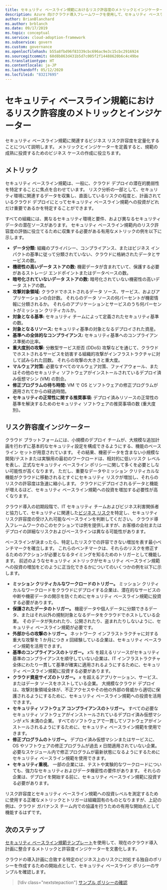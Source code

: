 ```yaml
---
title: セキュリティ ベースライン規範におけるリスク許容度のメトリックとインジケーター。
description: Azure 向けクラウド導入フレームワークを使用して、セキュリティ ベースライン規範に関連するビジネス リスクの許容度を定量化する方法について説明します。
author: BrianBlanchard
ms.author: brblanch
ms.date: 09/17/2019
ms.topic: conceptual
ms.service: cloud-adoption-framework
ms.subservice: govern
ms.custom: governance
ms.openlocfilehash: b55a8fbd96f83339cbc696ac9e3c15cbc2916924
ms.sourcegitcommit: 60d8b863d431b5d7c005f2f14488620b6c4c49be
ms.translationtype: HT
ms.contentlocale: ja-JP
ms.lasthandoff: 05/12/2020
ms.locfileid: "83217695"
---
```

# <a name="risk-tolerance-metrics-and-indicators-in-the-security-baseline-discipline"></a>セキュリティ ベースライン規範におけるリスク許容度のメトリックとインジケーター

セキュリティ ベースライン規範に関連するビジネス リスク許容度を定量化することについて説明します。 メトリックとインジケーターを定義すると、規範の成熟に投資するためのビジネス ケースの作成に役立ちます。

## <a name="metrics"></a>メトリック

セキュリティ ベースライン規範は、一般に、クラウド デプロイの潜在的脆弱性を特定することに焦点を合わせています。 リスク分析の一部として、セキュリティ環境に関連するデータを収集し、直面しているリスクの程度と、計画されているクラウド デプロイにとってセキュリティ ベースライン規範への投資がどれだけ重要であるかを特定することができます。

すべての組織には、異なるセキュリティ環境と要件、および異なるセキュリティ データの潜在ソースがあります。 セキュリティ ベースライン規範内のリスク許容度の評価に役立てるために収集する必要がある有用なメトリックの例を以下に示します。

- **データ分類:** 組織のプライバシー、コンプライアンス、またはビジネス インパクトの基準に従って分類されていない、クラウドに格納されたデータとサービスの数。
- **機密性の高いデータ ストアの数:** 機密データが含まれていて、保護する必要があるストレージ エンドポイントまたはデータベースの数。
- **暗号化されていないデータ ストアの数:** 暗号化されていない機密性の高いデータ ストアの数。
- **攻撃対象領域:** クラウドでホストされるデータ ソース、サービス、およびアプリケーションの合計数。 それらのデータ ソースの何パーセントが機密情報に分類されるか。 それらのアプリケーションとサービスのうち何パーセントがミッション クリティカルか。
- **対象となる基準:** セキュリティ チームによって定義されたセキュリティ基準の数。
- **対象となるリソース:** セキュリティ基準の対象となるデプロイされた資産。
- **基準への全体的なコンプライアンス:** セキュリティ基準へのコンプライアンス準拠の比率。
- **重大度別の攻撃:** 分散型サービス拒否 (DDoS) 攻撃などを通じて、クラウドでホストされるサービスを妨害する組織的攻撃がインフラストラクチャに対して試みられた回数。 それらの攻撃の大きさと重大度。
- **マルウェア対策:** 必要なすべてのマルウェア対策、ファイアウォール、またはその他のセキュリティ ソフトウェアがインストールされているデプロイ済み仮想マシン (VM) の割合。
- **修正プログラムの待ち時間:** VM で OS とソフトウェアの修正プログラムが適用されてからの経過時間。
- **セキュリティの正常性に関する推奨事項:** デプロイ済みリソースの正常性の基準を解決するためのセキュリティ ソフトウェアの推奨事項の数 (重大度別)。

## <a name="risk-tolerance-indicators"></a>リスク許容度インジケーター

クラウド プラットフォームには、小規模のデプロイ チームが、大規模な追加計画を行わずに基本的なセキュリティ設定を構成できるようにする、機能のベースライン セットが用意されています。 その結果、機密データを含まない小規模な開発/テストまたは実験用の最初のワークロードは、相対的に低いリスク レベルを表し、正式なセキュリティ ベースライン ポリシーに関して多くを必要としない可能性が高くなります。 ただし、重要なデータやミッション クリティカルな機能がクラウドに移動されるとすぐにセキュリティ リスクが増加し、それらのリスクの許容度は急速に縮小します。 クラウドにデプロイされるデータと機能が増えるほど、セキュリティ ベースライン規範への投資を増加する必要性が高くなります。

クラウド導入の初期段階で、IT セキュリティ チームおよびビジネス利害関係者と協力して、セキュリティに関連した[ビジネス リスク](./business-risks.md)を特定し、セキュリティ リスク許容度の受け入れ可能なベースラインを判断してください。 クラウド導入フレームワークのこのセクションでは例を提供しますが、お客様の会社またはデプロイの詳細なリスクおよびベースラインは異なる可能性があります。

ベースラインが決まったら、特定したリスクでの許容できない増加を表す最小ベンチマークを確立します。 これらのベンチマークは、それらのリスクを修正するためのアクションが必要となるタイミングを知るためのトリガーとして機能します。 前述のようなセキュリティ メトリックがセキュリティ ベースライン規範への投資の増加をどのように正当化できるかについてのいくつかの例を以下に示します。

- **ミッション クリティカルなワークロードのトリガー。** ミッション クリティカルなワークロードをクラウドにデプロイする企業は、潜在的なサービスの中断や機密データの開示を防ぐためにセキュリティ ベースライン規範に投資する必要があります。
- **保護されたデータのトリガー。** 機密データや個人データに分類できるデータ、またはそれ以外の規制対象となるデータをクラウドでホストしている企業。 そのデータが失われたり、公開されたり、盗まれたりしないように、セキュリティ ベースライン規範が必要です。
- **外部からの攻撃のトリガー。** ネットワーク インフラストラクチャに対する重大な攻撃を 1 か月につき _x_ 回経験している企業は、セキュリティ ベースライン規範を活用できます。
- **基準のコンプライアンスのトリガー。** _x%_ を超えるリソースがセキュリティ基準のコンプライアンスを順守していない企業は、IT インフラストラクチャ全体にわたり一貫して基準が確実に適用されるようにするために、セキュリティ ベースライン規範に投資する必要があります。
- **クラウド資産サイズのトリガー。** _x_ を超えるアプリケーション、サービス、またはデータ ソースをホストしている企業。 大規模なクラウド デプロイは、攻撃対象領域全体が、不正アクセスやその他の外部の脅威から適切に保護されるようにするために、セキュリティ ベースライン規範への投資を活用できます。
- **セキュリティ ソフトウェア コンプライアンスのトリガー。** すべての必要なセキュリティ ソフトウェアがインストールされているデプロイ済み仮想マシンが _x%_ 未満の企業。 すべてのソフトウェアで一貫してソフトウェアがインストールされるようにするために、セキュリティ ベースライン規範を使用できます。
- **修正プログラムのトリガー。** デプロイ済み仮想マシンまたはサービスに、OS やソフトウェアの修正プログラムが過去 _x_ 日間適用されていない企業。 必要なスケジュール内で修正プログラムが最新状態になるようにするためにセキュリティ ベースライン規範を使用できます。
- **セキュリティ重視**。 一部の企業には、テストや実験的なワークロードについても、強力なセキュリティおよびデータ機密性の要件があります。 それらの企業は、デプロイを開始する前に、セキュリティ ベースライン規範に投資する必要があります。

リスク許容度とセキュリティ ベースライン規範への投資レベルを測定するために使用する正確なメトリックとトリガーは組織固有のものとなりますが、上記の例は、クラウド ガバナンス チーム内での協議を行うための有用な開始点として機能するはずです。

## <a name="next-steps"></a>次のステップ

[セキュリティ ベースライン規範テンプレート](./template.md)を使用して、現在のクラウド導入計画に整合するメトリックと許容度インジケーターを文書化します。

クラウドの導入計画に合致する特定のビジネス上のリスクに対処する独自のポリシーを作成するための開始点として、セキュリティ ベースライン ポリシーのサンプルを確認します。

> [!div class="nextstepaction"]
> [サンプル ポリシーの確認](./policy-statements.md)
